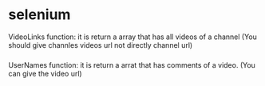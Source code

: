 # selenium

VideoLinks function:
it is return a array that has all videos of a channel
(You should give channles videos url not directly channel url)
###

UserNames function:
it is return a arrat that has comments of a video.
(You can give the video url)



